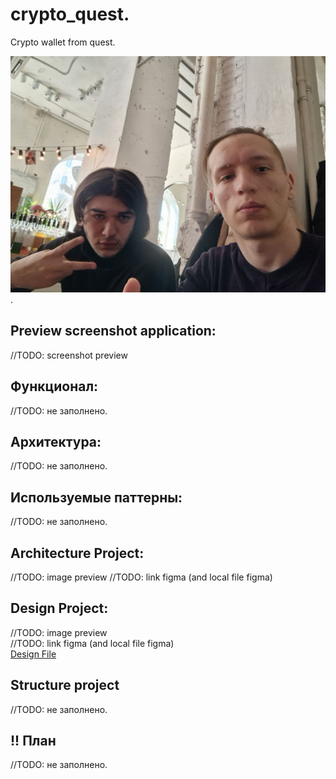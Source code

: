 # crypto_quest. 
Crypto wallet from quest. 


![alt text](https://github.com/Taverz/crypto_quest/blob/main/photo_developer.jpeg). 


## Preview screenshot application:
//TODO: screenshot preview
 
 ## Функционал:  
 //TODO: не заполнено. 
 ## Архитектура:  
 //TODO: не заполнено. 
 ## Используемые паттерны:  
 //TODO: не заполнено. 
 
 ## Architecture Project:  
 //TODO: image preview
 //TODO: link figma (and local file figma)
 
 ## Design Project:  
 //TODO: image preview  
 //TODO: link figma (and local file figma)  
 [Design File](https://www.figma.com/file/eXp0xd9F379ssDiugkHUJN/%D0%90%D1%80%D1%85%D0%B8%D1%82%D0%B5%D0%BA%D1%82%D1%83%D1%80%D0%B0-%D0%B8-%D0%B4%D0%B8%D0%B7%D0%B0%D0%B9%D0%BD?node-id=0%3A1&t=HDvJERmjZcJl4IVS-1)
 
 ## Structure project 
 //TODO: не заполнено.  
 
 ## !! План  
 //TODO: не заполнено.  
 
 
